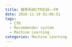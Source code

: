 ```yaml
---
title: 推荐系统CTR实战——FM
date: 2018-11-10 01:06:51
tags:
  - CTR
  - Recommender system
  - Machine Learning
categories: Machine Learning
---
```

